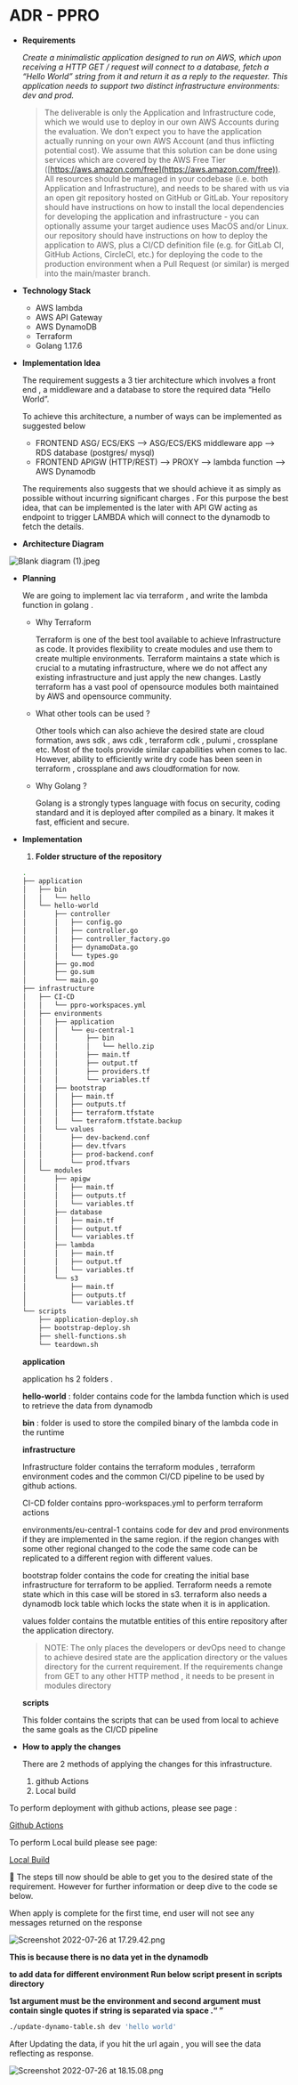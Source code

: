# ADR - PPRO

- **Requirements**
    
    *Create a minimalistic application designed to run on AWS, which upon receiving a HTTP GET / request will connect to a database, fetch a “Hello World” string from it and return it as a reply to the requester. This application needs to support two distinct infrastructure environments: dev and prod.*
    
    > The deliverable is only the Application and Infrastructure code, which we would use to deploy in our own AWS Accounts during the evaluation. We don’t expect you to have the application actually running on your own AWS Account (and thus inflicting potential cost). We assume that this solution can be done using services which are covered by the AWS Free Tier ([https://aws.amazon.com/free](https://aws.amazon.com/free)). All resources should be managed in your codebase (i.e. both Application and Infrastructure), and needs to be shared with us via an open git repository hosted on GitHub or GitLab. Your repository should have instructions on how to install the local dependencies for developing
    the application and infrastructure - you can optionally assume your target audience uses MacOS and/or Linux. our repository should have instructions on how to deploy the application to AWS, plus a CI/CD definition file (e.g. for GitLab CI, GitHub Actions, CircleCI, etc.) for deploying the code to the production environment when a Pull Request (or similar) is merged into the main/master branch.
    > 
- **Technology Stack**
    - AWS lambda
    - AWS API Gateway
    - AWS DynamoDB
    - Terraform
    - Golang 1.17.6
- **Implementation Idea**
    
    The requirement suggests a 3 tier architecture which involves a front end , a middleware and a database to store the required data “Hello World”.
    
    To achieve this architecture, a number of ways can be implemented as suggested below
    
    - FRONTEND ASG/ ECS/EKS —> ASG/ECS/EKS middleware app —> RDS database (postgres/ mysql)
    - FRONTEND APIGW (HTTP/REST) —> PROXY —> lambda function —> AWS Dynamodb
    
    The requirements also suggests that we should achieve it as simply as possible without incurring significant charges . For this purpose the best idea, that can be implemented is the later with API GW acting as endpoint  to trigger LAMBDA which will connect to the dynamodb to fetch the details.
    
- **Architecture Diagram**
    
    

![Blank diagram (1).jpeg](ADR%20-%20PPRO%20125c74beaded4f0daf60da75d72bb1cd/Blank_diagram_(1).jpeg)

- **Planning**
    
    We are going to implement Iac via terraform , and write the lambda function in golang . 
    
    - Why Terraform
        
        Terraform is one of the best tool available to achieve Infrastructure as code. It provides flexibility to create modules and use them to create multiple environments. Terraform maintains a state which is crucial to a mutating infrastructure, where we do not affect any existing infrastructure and just apply the new changes. Lastly terraform has a vast pool of opensource modules both maintained by AWS and opensource community.
        
    - What other tools can be used ?
        
        Other tools which can also achieve the desired state are cloud formation, aws sdk , aws cdk , terraform cdk , pulumi , crossplane etc. Most of the tools provide similar capabilities when comes to Iac. However, ability to efficiently write dry code has been seen in terraform , crossplane and aws cloudformation for now.
        
    - Why Golang ?
        
        Golang is a strongly types language with focus on security, coding standard and it is deployed after compiled as a binary. It makes it fast, efficient and secure.
        
- **Implementation**
    1. **Folder structure of the repository** 
    
    ```bash
    .
    ├── application
    │   ├── bin
    │   │   └── hello
    │   └── hello-world
    │       ├── controller
    │       │   ├── config.go
    │       │   ├── controller.go
    │       │   ├── controller_factory.go
    │       │   ├── dynamoData.go
    │       │   └── types.go
    │       ├── go.mod
    │       ├── go.sum
    │       └── main.go
    ├── infrastructure
    │   ├── CI-CD
    │   │   └── ppro-workspaces.yml
    │   ├── environments
    │   │   ├── application
    │   │   │   └── eu-central-1
    │   │   │       ├── bin
    │   │   │       │   └── hello.zip
    │   │   │       ├── main.tf
    │   │   │       ├── output.tf
    │   │   │       ├── providers.tf
    │   │   │       └── variables.tf
    │   │   ├── bootstrap
    │   │   │   ├── main.tf
    │   │   │   ├── outputs.tf
    │   │   │   ├── terraform.tfstate
    │   │   │   └── terraform.tfstate.backup
    │   │   └── values
    │   │       ├── dev-backend.conf
    │   │       ├── dev.tfvars
    │   │       ├── prod-backend.conf
    │   │       └── prod.tfvars
    │   └── modules
    │       ├── apigw
    │       │   ├── main.tf
    │       │   ├── outputs.tf
    │       │   └── variables.tf
    │       ├── database
    │       │   ├── main.tf
    │       │   ├── output.tf
    │       │   └── variables.tf
    │       ├── lambda
    │       │   ├── main.tf
    │       │   ├── output.tf
    │       │   └── variables.tf
    │       └── s3
    │           ├── main.tf
    │           ├── outputs.tf
    │           └── variables.tf
    └── scripts
        ├── application-deploy.sh
        ├── bootstrap-deploy.sh
        ├── shell-functions.sh
        └── teardown.sh
    ```
    
    **application** 
    
    application hs 2 folders .
    
    **hello-world** : folder contains code for the lambda function which is used to retrieve the data from dynamodb
    
    **bin** : folder is used to store the compiled binary of the lambda code in the runtime
    
    **infrastructure**
    
    Infrastructure folder contains the terraform modules , terraform environment codes and the common CI/CD pipeline to be used by github actions.
    
    CI-CD folder contains ppro-workspaces.yml to perform terraform actions
    
    environments/eu-central-1 contains code for dev and prod environments if they are implemented in the same region. if the region changes with some other regional changed to the code  the same code can be replicated to a different region with different values.
    
    bootstrap folder contains the code for   creating the initial base infrastructure for terraform to be applied. Terraform needs a remote state which in this case will be stored in s3. terraform also needs a dynamodb lock table which locks the state when it is in application.
    
    values folder contains the mutatble entities of this entire repository after the application directory. 
    
    > NOTE: The only places the developers or devOps need to change to achieve desired state are the application directory or the values directory for the current requirement. If the requirements change from GET to any other HTTP method , it needs to be present in modules directory
    > 
    
    **scripts**
    
    This folder contains the scripts that can be used from local to achieve the same goals as the CI/CD pipeline
    
- **How to apply the changes**
    
    There are 2 methods of applying the changes for this infrastructure.
    
    1. github Actions
    2. Local build

To perform deployment with github actions, please see page :

[Github Actions](githubActions.md)

To perform Local build please see page:

[Local Build](localbuild.md)

<aside>
📌 The steps till now should be able to get you to the desired state of the requirement. However for further information or deep dive to the code se below.

</aside>

When apply is complete for the first time, end user will not see any messages returned on the response 

![Screenshot 2022-07-26 at 17.29.42.png](ADR%20-%20PPRO%20125c74beaded4f0daf60da75d72bb1cd/Screenshot_2022-07-26_at_17.29.42.png)

**This is because there is no data yet in the dynamodb**

**to add data for different environment Run below script present in scripts directory**

**1st argument must be the environment and second argument must contain single quotes if string is separated via  space .“ ”**

```bash
./update-dynamo-table.sh dev 'hello world'
```

After Updating the data, if you hit the url again , you will see the data reflecting as response.

![Screenshot 2022-07-26 at 18.15.08.png](ADR%20-%20PPRO%20125c74beaded4f0daf60da75d72bb1cd/Screenshot_2022-07-26_at_18.15.08.png)